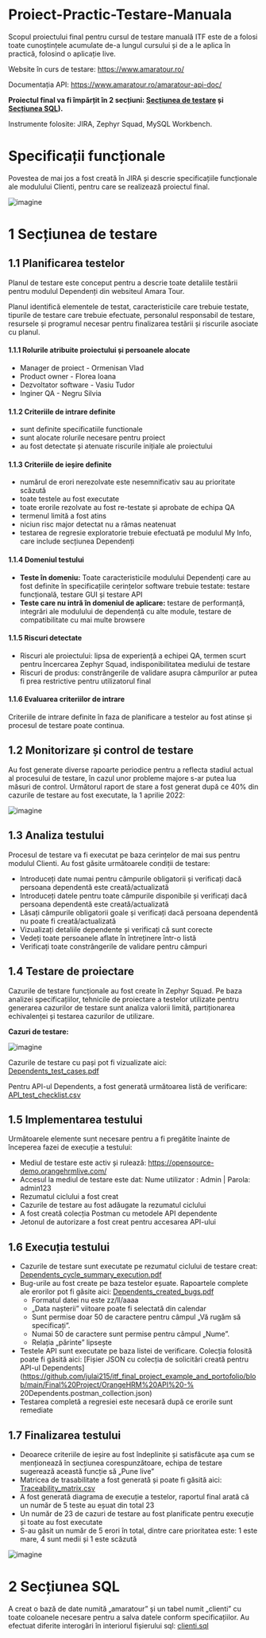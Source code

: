 # Proiect-Practic-Testare-Manuala

Scopul proiectului final pentru cursul de testare manuală ITF este de a folosi toate cunoștințele acumulate de-a lungul cursului și de a le aplica în practică, folosind o aplicație live.

Website în curs de testare: https://www.amaratour.ro/

Documentația API: https://www.amaratour.ro/amaratour-api-doc/

**Proiectul final va fi împărțit în 2 secțiuni: [Secțiunea de testare](https://github.com/iulia6/Proiect-Practic-Testare-Manuala/blob/main/README.md#1-sec%C8%9Biunea-de-testare) și [Secțiunea SQL](https://github.com/iulia6/itf_manual_testing_final_project_template/blob/main/Final%20Project/SQL)).**

Instrumente folosite: JIRA, Zephyr Squad, MySQL Workbench.

# Specificații funcționale

Povestea de mai jos a fost creată în JIRA și descrie specificațiile funcționale ale modulului Clienti, pentru care se realizează proiectul final.

![imagine](https://user-images.githubusercontent.com/99291143/163687093-6f1780d1-2808-4038-9ae2-65c22540a55c.png)


# 1 Secțiunea de testare

## 1.1 Planificarea testelor

Planul de testare este conceput pentru a descrie toate detaliile testării pentru modulul Dependenți din websiteul Amara Tour.

Planul identifică elementele de testat, caracteristicile care trebuie testate, tipurile de testare care trebuie efectuate, personalul responsabil de testare, resursele și programul necesar pentru finalizarea testării și riscurile asociate cu planul.

#### 1.1.1 Rolurile atribuite proiectului și persoanele alocate

* Manager de proiect - Ormenisan Vlad
* Product owner - Florea Ioana
* Dezvoltator software - Vasiu Tudor
* Inginer QA - Negru Silvia

#### 1.1.2 Criteriile de intrare definite

* sunt definite specificatiile functionale
* sunt alocate rolurile necesare pentru proiect
* au fost detectate și atenuate riscurile inițiale ale proiectului

#### 1.1.3 Criteriile de ieșire definite

* numărul de erori nerezolvate este nesemnificativ sau au prioritate scăzută
* toate testele au fost executate
* toate erorile rezolvate au fost re-testate și aprobate de echipa QA
* termenul limită a fost atins
* niciun risc major detectat nu a rămas neatenuat
* testarea de regresie exploratorie trebuie efectuată pe modulul My Info, care include secțiunea Dependenți

#### 1.1.4 Domeniul testului

* __Teste în domeniu:__ Toate caracteristicile modulului Dependenți care au fost definite în specificațiile cerințelor software trebuie testate: testare funcțională, testare GUI și testare API
* __Teste care nu intră în domeniul de aplicare:__ testare de performanță, integrări ale modulului de dependență cu alte module, testare de compatibilitate cu mai multe browsere

#### 1.1.5 Riscuri detectate

* Riscuri ale proiectului: lipsa de experiență a echipei QA, termen scurt pentru încercarea Zephyr Squad, indisponibilitatea mediului de testare
* Riscuri de produs: constrângerile de validare asupra câmpurilor ar putea fi prea restrictive pentru utilizatorul final

#### 1.1.6 Evaluarea criteriilor de intrare

Criteriile de intrare definite în faza de planificare a testelor au fost atinse și procesul de testare poate continua.

## 1.2 Monitorizare și control de testare

Au fost generate diverse rapoarte periodice pentru a reflecta stadiul actual al procesului de testare, în cazul unor probleme majore s-ar putea lua măsuri de control.
Următorul raport de stare a fost generat după ce 40% din cazurile de testare au fost executate, la 1 aprilie 2022:

![imagine](https://user-images.githubusercontent.com/99291143/163689699-e0295daa-e5dc-4e87-a984-546d9351fbac.png)


## 1.3 Analiza testului

Procesul de testare va fi executat pe baza cerințelor de mai sus pentru modulul Clienti. Au fost găsite următoarele condiții de testare:
  * Introduceți date numai pentru câmpurile obligatorii și verificați dacă persoana dependentă este creată/actualizată
  * Introduceți datele pentru toate câmpurile disponibile și verificați dacă persoana dependentă este creată/actualizată
  * Lăsați câmpurile obligatorii goale și verificați dacă persoana dependentă nu poate fi creată/actualizată
  * Vizualizați detaliile dependente și verificați că sunt corecte
  * Vedeți toate persoanele aflate în întreținere într-o listă
  * Verificați toate constrângerile de validare pentru câmpuri

## 1.4 Testare de proiectare

Cazurile de testare funcționale au fost create în Zephyr Squad. Pe baza analizei specificațiilor, tehnicile de proiectare a testelor utilizate pentru generarea cazurilor de testare
sunt analiza valorii limită, partiționarea echivalenței și testarea cazurilor de utilizare.

**Cazuri de testare:**

![imagine](https://user-images.githubusercontent.com/99291143/163688901-26234e0a-abfa-4034-93bf-bca37ad2b50c.png)


Cazurile de testare cu pași pot fi vizualizate aici: [Dependents_test_cases.pdf](https://github.com/julai215/itf_final_project_example_and_portofolio/blob/main/Final%20Project/Dependents_test_cases.pdf)

Pentru API-ul Dependents, a fost generată următoarea listă de verificare: [API_test_checklist.csv](https://github.com/julai215/itf_final_project_example_and_portofolio/blob/main/Final%20Project/API_test_checklist.csv)


## 1.5 Implementarea testului

Următoarele elemente sunt necesare pentru a fi pregătite înainte de începerea fazei de execuție a testului:

* Mediul de testare este activ și rulează: https://opensource-demo.orangehrmlive.com/
* Accesul la mediul de testare este dat: Nume utilizator : Admin | Parola: admin123
* Rezumatul ciclului a fost creat
* Cazurile de testare au fost adăugate la rezumatul ciclului
* A fost creată colecția Postman cu metodele API dependente
* Jetonul de autorizare a fost creat pentru accesarea API-ului

## 1.6 Execuția testului

* Cazurile de testare sunt executate pe rezumatul ciclului de testare creat: [Dependents_cycle_summary_execution.pdf](https://github.com/julai215/itf_final_project_example_and_portofolio/blob/main/Final%20Project/Dependents_cycle_summary_execution.pdf)
* Bug-urile au fost create pe baza testelor eșuate. Rapoartele complete ale erorilor pot fi găsite aici: [Dependents_created_bugs.pdf](https://github.com/julai215/itf_final_project_example_and_portofolio/blob/main/Final%20Project/Dependents_created_bugs.pdf)
     * Formatul datei nu este zz/ll/aaaa
     * „Data nașterii” viitoare poate fi selectată din calendar
     * Sunt permise doar 50 de caractere pentru câmpul „Vă rugăm să specificați”.
     * Numai 50 de caractere sunt permise pentru câmpul „Nume”.
     * Relația „părinte” lipsește
* Testele API sunt executate pe baza listei de verificare. Colecția folosită poate fi găsită aici: [Fișier JSON cu colecția de solicitări creată pentru API-ul Dependents](https://github.com/julai215/itf_final_project_example_and_portofolio/blob/main/Final%20Project/OrangeHRM%20API%20-% 20Dependents.postman_collection.json)
* Testarea completă a regresiei este necesară după ce erorile sunt remediate

## 1.7 Finalizarea testului

* Deoarece criteriile de ieșire au fost îndeplinite și satisfăcute așa cum se menționează în secțiunea corespunzătoare, echipa de testare sugerează această funcție să „Pune live”
* Matricea de trasabilitate a fost generată și poate fi găsită aici: [Traceability_matrix.csv](https://github.com/julai215/itf_final_project_example_and_portofolio/blob/main/Final%20Project/Traceability_matrix.xlsx)
* A fost generată diagrama de execuție a testelor, raportul final arată că un număr de 5 teste au eșuat din total 23
* Un număr de 23 de cazuri de testare au fost planificate pentru execuție și toate au fost executate
* S-au găsit un număr de 5 erori în total, dintre care prioritatea este: 1 este mare, 4 sunt medii și 1 este scăzută

![imagine](https://user-images.githubusercontent.com/99291143/163691281-5ccb211d-c101-40ea-bb64-1a4f65f8e1b1.png)


# 2 Secțiunea SQL

A creat o bază de date numită „amaratour” și un tabel numit „clienti” cu toate coloanele necesare pentru a salva datele conform specificațiilor. Au efectuat diferite interogări în interiorul fișierului sql: [clienti.sql](https://github.com/iulia6/itf_manual_testing_final_project_template/blob/main/Final%20Project/SQL)
